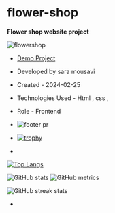 # flower-shop


**Flower shop website project**

![flowershop](https://github.com/saaramousavi/flower-shop/assets/159664750/320c5587-f31e-40b0-bda5-6ac863bac5e8)
- [Demo Project](https://saaramousavi.github.io/flower-shop/)

- Developed by sara mousavi

- Created - 2024-02-25

- Technologies Used - Html , css , 

- Role - Frontend
- ![footer pr](https://github.com/saaramousavi/flower-shop/assets/159664750/7d2b7de7-0fce-4f49-86ff-dbc698dc4325)
- [![trophy](https://github-profile-trophy.vercel.app/?username=saaramousavi)](https://github.com/ryo-ma/github-profile-trophy)
- 
[![Top Langs](https://github-readme-stats.vercel.app/api/top-langs/?username=saaramousavi)](https://github.com/anuraghazra/github-readme-stats)

![GitHub stats](https://github-readme-stats.vercel.app/api?username=saaramousavi&show_icons=true&count_private=true) 
![GitHub metrics](https://metrics.lecoq.io/saaramousavi)  

![GitHub streak stats](https://streak-stats.demolab.com/?user=saaramousavi)  





- 

